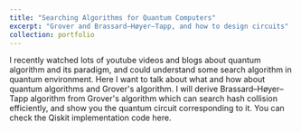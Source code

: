```yaml
---
title: "Searching Algorithms for Quantum Computers"
excerpt: "Grover and Brassard–Høyer–Tapp, and how to design circuits"
collection: portfolio
---
```



I recently watched lots of youtube videos and blogs about quantum algorithm and its paradigm, and could understand some search algorithm in quantum environment.
Here I want to talk about what and how about quantum algorithms and Grover's algorithm. I will derive Brassard–Høyer–Tapp algorithm from Grover's algorithm which can search hash collision efficiently, and show you the quantum circuit corresponding to it. You can check the Qiskit implementation code here.
